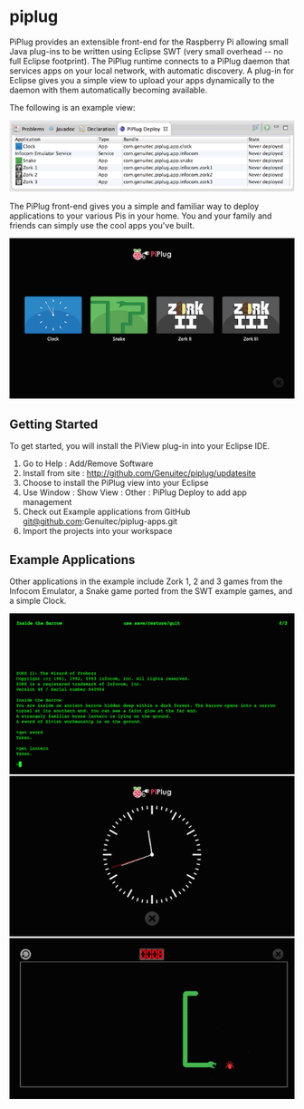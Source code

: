 piplug
======

PiPlug provides an extensible front-end for the Raspberry Pi allowing small Java plug-ins to be written using Eclipse SWT (very small overhead -- no full Eclipse footprint).  The PiPlug runtime connects to a PiPlug daemon that services apps on your local network, with automatic discovery.  A plug-in for Eclipse gives you a simple view to upload your apps dynamically to the daemon with them automatically becoming available.

The following is an example view:

![ScreenShot](docs/images/piplug-view.png?raw=true)

The PiPlug front-end gives you a simple and familiar way to deploy applications to your various Pis in your home. You and your family and friends can simply use the cool apps you've built.

![ScreenShot](docs/images/piplug-apphome.png?raw=true)

Getting Started
---------------

To get started, you will install the PiView plug-in into your Eclipse IDE.

1. Go to Help : Add/Remove Software 
2. Install from site : http://github.com/Genuitec/piplug/updatesite
3. Choose to install the PiPlug view into your Eclipse
4. Use Window : Show View : Other : PiPlug Deploy to add app management
5. Check out Example applications from GitHub git@github.com:Genuitec/piplug-apps.git
6. Import the projects into your workspace

Example Applications
--------------------

Other applications in the example include Zork 1, 2 and 3 games from the Infocom Emulator, a Snake game ported from the SWT example games, and a simple Clock.

![ScreenShot](docs/images/piplug-zork2.png?raw=true)
![ScreenShot](docs/images/piplug-clock.png?raw=true)
![ScreenShot](docs/images/piplug-snake.png?raw=true)
